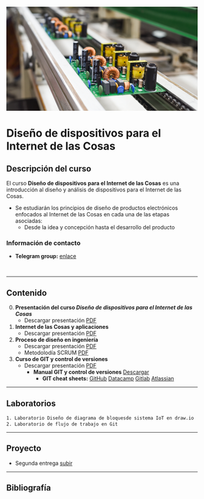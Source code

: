 [![banner](/_assets/pics/band_iothd.jpg)](https://github.com/marcoteran/iothd)
# Diseño de dispositivos para el Internet de las Cosas

## Descripción del curso

El curso **Diseño de dispositivos para el Internet de las Cosas**  es una introducción al diseño y análisis de dispositivos para el Internet de las Cosas.
* Se estudiarán los principios de diseño de productos electrónicos enfocados al Internet de las Cosas en cada una de las etapas asociadas:
	- Desde la idea y concepción hasta el desarrollo del producto
### Información de contacto
* **Telegram group:** [enlace](https://t.me/+yMc5FjlRFaswOTgx)
<br>

---
## Contenido

0. **Presentación del curso *Diseño de dispositivos para el Internet de las Cosas***
	* Descargar presentación [PDF](https://github.com/marcoteran/iothd/raw/master/lectures/00_iothd_syllabus.pdf)
1. **Internet de las Cosas y aplicaciones**
	* Descargar presentación [PDF](https://github.com/marcoteran/iothd/raw/master/lectures/01_iothd_iotintroductionandapplications.pdf)
2. **Proceso de diseño en ingeniería**
	* Descargar presentación [PDF](https://github.com/marcoteran/iothd/raw/master/lectures/02_iothd_designprocess.pdf)
	* Metodolodía SCRUM [PDF](https://github.com/marcoteran/iothd/raw/master/lectures/iothd_scrum.pdf)
3. **Curso de GIT y control de versiones**
	* Descargar presentación [PDF](https://github.com/marcoteran/iothd/raw/master/lectures/03_iothd_git.pdf)
		- **Manual GIT y control de versiones** [Descargar](https://github.com/marcoteran/iothd/raw/master/files/material/iothd_gitbook_v0.pdf)
			* **GIT cheat sheets:**
			[GitHub](https://github.com/marcoteran/iothd/raw/master/files/material/github_gitcheatsheet.pdf)
			[Datacamp](https://github.com/marcoteran/iothd/raw/master/files/material/datacamp_gitcheatsheet.pdf)
			[Gitlab](https://github.com/marcoteran/iothd/raw/master/files/material/gitlab_gitcheatsheet.pdf)
			[Atlassian](https://github.com/marcoteran/iothd/raw/master/files/material/atlassian_gitcheatsheet.pdf)

---		
## Laboratorios
	1. Laboratorio Diseño de diagrama de bloquesde sistema IoT en draw.io
	2. Laboratorio de flujo de trabajo en Git

---		
## Proyecto
- Segunda entrega [subir](https://www.dropbox.com/request/5AtXiuyOEQ2j8U5AOBzX)

---
## Bibliografía
